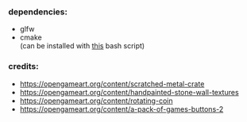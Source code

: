 ### dependencies:
* glfw
* cmake  
(can be installed with [this](brew_install.sh) bash script)


### credits:
* https://opengameart.org/content/scratched-metal-crate
* https://opengameart.org/content/handpainted-stone-wall-textures
* https://opengameart.org/content/rotating-coin
* https://opengameart.org/content/a-pack-of-games-buttons-2